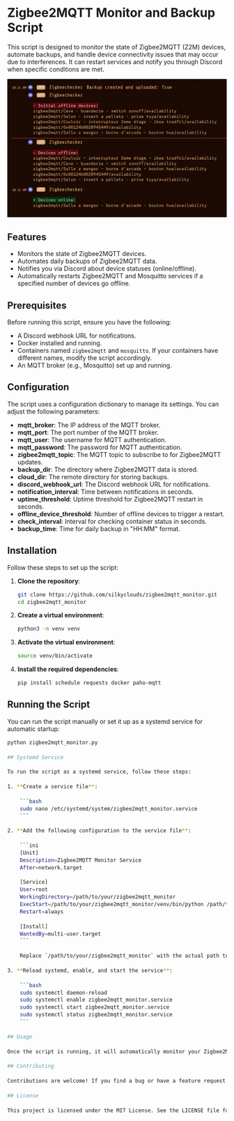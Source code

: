 # Zigbee2MQTT Monitor and Backup Script

This script is designed to monitor the state of Zigbee2MQTT (Z2M) devices, automate backups, and handle device connectivity issues that may occur due to interferences. It can restart services and notify you through Discord when specific conditions are met.

![Zigbee2MQTT Monitor](zigbee2mqtt_monitor.png)

## Features

- Monitors the state of Zigbee2MQTT devices.
- Automates daily backups of Zigbee2MQTT data.
- Notifies you via Discord about device statuses (online/offline).
- Automatically restarts Zigbee2MQTT and Mosquitto services if a specified number of devices go offline.

## Prerequisites

Before running this script, ensure you have the following:

- A Discord webhook URL for notifications.
- Docker installed and running.
- Containers named `zigbee2mqtt` and `mosquitto`. If your containers have different names, modify the script accordingly.
- An MQTT broker (e.g., Mosquitto) set up and running.

## Configuration

The script uses a configuration dictionary to manage its settings. You can adjust the following parameters:

- **mqtt_broker**: The IP address of the MQTT broker.
- **mqtt_port**: The port number of the MQTT broker.
- **mqtt_user**: The username for MQTT authentication.
- **mqtt_password**: The password for MQTT authentication.
- **zigbee2mqtt_topic**: The MQTT topic to subscribe to for Zigbee2MQTT updates.
- **backup_dir**: The directory where Zigbee2MQTT data is stored.
- **cloud_dir**: The remote directory for storing backups.
- **discord_webhook_url**: The Discord webhook URL for notifications.
- **notification_interval**: Time between notifications in seconds.
- **uptime_threshold**: Uptime threshold for Zigbee2MQTT restart in seconds.
- **offline_device_threshold**: Number of offline devices to trigger a restart.
- **check_interval**: Interval for checking container status in seconds.
- **backup_time**: Time for daily backup in "HH:MM" format.

## Installation

Follow these steps to set up the script:

1. **Clone the repository**:

    ```bash
    git clone https://github.com/silkyclouds/zigbee2mqtt_monitor.git
    cd zigbee2mqtt_monitor
    ```

2. **Create a virtual environment**:

    ```bash
    python3 -m venv venv
    ```

3. **Activate the virtual environment**:

    ```bash
    source venv/bin/activate
    ```

4. **Install the required dependencies**:

    ```bash
    pip install schedule requests docker paho-mqtt
    ```

## Running the Script

You can run the script manually or set it up as a systemd service for automatic startup:

```bash
python zigbee2mqtt_monitor.py

## Systemd Service

To run the script as a systemd service, follow these steps:

1. **Create a service file**:

    ```bash
    sudo nano /etc/systemd/system/zigbee2mqtt_monitor.service
    ```

2. **Add the following configuration to the service file**:

    ```ini
    [Unit]
    Description=Zigbee2MQTT Monitor Service
    After=network.target

    [Service]
    User=root
    WorkingDirectory=/path/to/your/zigbee2mqtt_monitor
    ExecStart=/path/to/your/zigbee2mqtt_monitor/venv/bin/python /path/to/your/zigbee2mqtt_monitor/zigbee2mqtt_monitor.py
    Restart=always

    [Install]
    WantedBy=multi-user.target
    ```

    Replace `/path/to/your/zigbee2mqtt_monitor` with the actual path to your script directory.

3. **Reload systemd, enable, and start the service**:

    ```bash
    sudo systemctl daemon-reload
    sudo systemctl enable zigbee2mqtt_monitor.service
    sudo systemctl start zigbee2mqtt_monitor.service
    sudo systemctl status zigbee2mqtt_monitor.service
    ```

## Usage

Once the script is running, it will automatically monitor your Zigbee2MQTT devices, perform backups, and send notifications based on the configuration settings. If a specified number of devices go offline, the script will restart the necessary services and notify you via Discord.

## Contributing

Contributions are welcome! If you find a bug or have a feature request, please open an issue or submit a pull request on GitHub.

## License

This project is licensed under the MIT License. See the LICENSE file for more details.

